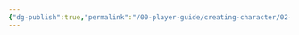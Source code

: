 ```yaml
---
{"dg-publish":true,"permalink":"/00-player-guide/creating-character/02-classes/","title":"Classes","tags":["CharacterCreation","Primer"],"noteIcon":"1"}
---
```



